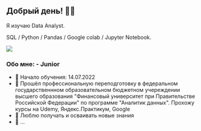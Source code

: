 ## Добрый день! 🙌🏻

Я изучаю Data Analyst. 

SQL / Python / Pandas / Google colab / Jupyter Notebook.

<img src="https://img.shields.io/badge/Python-000000? style=for-the-badge&logo=Python&logoColor=FFFFFF"/>

### Обо мне: - Junior
* 🌄 Начало обучения: 14.07.2022
* 🌅 Прошёл профессиональную переподготовку в федеральном государственнном образовательном бюджетном учереждении высшего образования 
"Финансовый университет при Правительстве Российской Федерации" по программе "Аналитик данных". Прохожу курсы на Udemy, Яндекс.Практикум, Google
* 🌆 Люблю получать и осваивать новые знания
* 🌇 ...
